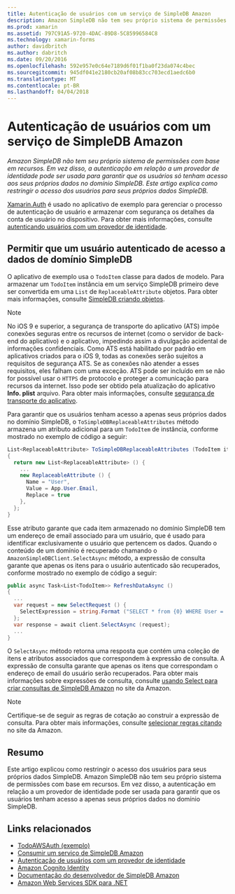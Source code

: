 ```yaml
---
title: Autenticação de usuários com um serviço de SimpleDB Amazon
description: Amazon SimpleDB não tem seu próprio sistema de permissões com base em recursos. Em vez disso, a autenticação em relação a um provedor de identidade pode ser usada para garantir que os usuários só tenham acesso aos seus próprios dados no domínio SimpleDB. Este artigo explica como restringir o acesso dos usuários para seus próprios dados SimpleDB.
ms.prod: xamarin
ms.assetid: 797C91A5-9720-4DAC-89D8-5C85996584C8
ms.technology: xamarin-forms
author: davidbritch
ms.author: dabritch
ms.date: 09/20/2016
ms.openlocfilehash: 592e957e0c64e7189d6f01f1ba0f23da074c4bec
ms.sourcegitcommit: 945df041e2180cb20af08b83cc703ecd1aedc6b0
ms.translationtype: MT
ms.contentlocale: pt-BR
ms.lasthandoff: 04/04/2018
---
```

# <a name="authenticating-users-with-an-amazon-simpledb-service"></a>Autenticação de usuários com um serviço de SimpleDB Amazon

_Amazon SimpleDB não tem seu próprio sistema de permissões com base em recursos. Em vez disso, a autenticação em relação a um provedor de identidade pode ser usada para garantir que os usuários só tenham acesso aos seus próprios dados no domínio SimpleDB. Este artigo explica como restringir o acesso dos usuários para seus próprios dados SimpleDB._

[Xamarin.Auth](https://github.com/xamarin/Xamarin.Auth) é usado no aplicativo de exemplo para gerenciar o processo de autenticação de usuário e armazenar com segurança os detalhes da conta de usuário no dispositivo. Para obter mais informações, consulte [autenticando usuários com um provedor de identidade](~/xamarin-forms/data-cloud/authentication/oauth.md).

## <a name="allowing-an-authenticated-user-access-to-simpledb-domain-data"></a>Permitir que um usuário autenticado de acesso a dados de domínio SimpleDB

O aplicativo de exemplo usa o `TodoItem` classe para dados de modelo. Para armazenar um `TodoItem` instância em um serviço SimpleDB primeiro deve ser convertida em uma `List` de `ReplaceableAttribute` objetos. Para obter mais informações, consulte [SimpleDB criando objetos](~/xamarin-forms/data-cloud/consuming/aws.md).

> [!NOTE]
> No iOS 9 e superior, a segurança de transporte do aplicativo (ATS) impõe conexões seguras entre os recursos de internet (como o servidor de back-end do aplicativo) e o aplicativo, impedindo assim a divulgação acidental de informações confidenciais. Como ATS está habilitado por padrão em aplicativos criados para o iOS 9, todas as conexões serão sujeitos a requisitos de segurança ATS. Se as conexões não atender a esses requisitos, eles falham com uma exceção.
> ATS pode ser incluído em se não for possível usar o `HTTPS` de protocolo e proteger a comunicação para recursos da internet. Isso pode ser obtido pela atualização do aplicativo **Info. plist** arquivo. Para obter mais informações, consulte [segurança de transporte do aplicativo](~/ios/app-fundamentals/ats.md).

Para garantir que os usuários tenham acesso a apenas seus próprios dados no domínio SimpleDB, o `ToSimpleDBReplaceableAttributes` método armazena um atributo adicional para um `TodoItem` de instância, conforme mostrado no exemplo de código a seguir:

```csharp
List<ReplaceableAttribute> ToSimpleDBReplaceableAttributes (TodoItem item)
{
  return new List<ReplaceableAttribute> () {
    ...
    new ReplaceableAttribute () {
      Name = "User",
      Value = App.User.Email,
      Replace = true
    },
  };
}
```

Esse atributo garante que cada item armazenado no domínio SimpleDB tem um endereço de email associado para um usuário, que é usado para identificar exclusivamente o usuário que pertencem os dados. Quando o conteúdo de um domínio é recuperado chamando o `AmazonSimpleDBClient.SelectAsync` método, a expressão de consulta garante que apenas os itens para o usuário autenticado são recuperados, conforme mostrado no exemplo de código a seguir:

```csharp
public async Task<List<TodoItem>> RefreshDataAsync ()
{
  ...
  var request = new SelectRequest () {
    SelectExpression = string.Format ("SELECT * from {0} WHERE User = '{1}'", tableName, App.User.Email)
  };
  var response = await client.SelectAsync (request);
  ...
}
```

O `SelectAsync` método retorna uma resposta que contém uma coleção de itens e atributos associados que correspondem à expressão de consulta. A expressão de consulta garante que apenas os itens que correspondam o endereço de email do usuário serão recuperados. Para obter mais informações sobre expressões de consulta, consulte [usando Select para criar consultas de SimpleDB Amazon](http://docs.aws.amazon.com/AmazonSimpleDB/latest/DeveloperGuide/UsingSelect.html) no site da Amazon.

> [!NOTE]
> Certifique-se de seguir as regras de cotação ao construir a expressão de consulta. Para obter mais informações, consulte [selecionar regras citando](http://docs.aws.amazon.com/AmazonSimpleDB/latest/DeveloperGuide/QuotingRulesSelect.html) no site da Amazon.

## <a name="summary"></a>Resumo

Este artigo explicou como restringir o acesso dos usuários para seus próprios dados SimpleDB. Amazon SimpleDB não tem seu próprio sistema de permissões com base em recursos. Em vez disso, a autenticação em relação a um provedor de identidade pode ser usada para garantir que os usuários tenham acesso a apenas seus próprios dados no domínio SimpleDB.


## <a name="related-links"></a>Links relacionados

- [TodoAWSAuth (exemplo)](https://developer.xamarin.com/samples/xamarin-forms/WebServices/TodoAWSAuth/)
- [Consumir um serviço de SimpleDB Amazon](~/xamarin-forms/data-cloud/consuming/aws.md)
- [Autenticação de usuários com um provedor de identidade](~/xamarin-forms/data-cloud/authentication/oauth.md)
- [Amazon Cognito Identity](http://docs.aws.amazon.com/cognito/devguide/identity/)
- [Documentação do desenvolvedor de SimpleDB Amazon](http://docs.aws.amazon.com/AmazonSimpleDB/latest/DeveloperGuide/Welcome.html)
- [Amazon Web Services SDK para .NET](https://www.nuget.org/packages?q=Tags%3A%22aws-sdk-v3%22)
